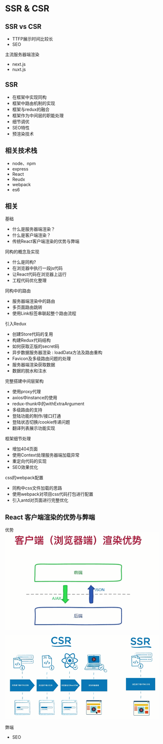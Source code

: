 # SSR & CSR

## SSR vs CSR

- TTFP展示时间比较长
- SEO

主流服务器端渲染
- next.js
- nuxt.js

## SSR

- 在框架中实现同构
- 框架中路由机制的实现
- 框架与redux的融合
- 框架作为中间层的职能处理
- 细节调优
- SEO特性
- 预渲染技术

## 相关技术栈

- node、npm
- express
- React
- Reudx
- webpack
- es6


## 相关

基础
- 什么是服务器端渲染？
- 什么是客户端渲染？
- 传统React客户端渲染的优势与弊端

  
同构的概念及实现
- 什么是同构?
- 在浏览器中执行一段js代码
- 让React代码在浏览器上运行
- 工程代码优化整理

  
同构中的路由
- 服务器端渲染中的路由
- 多页面路由跳转
- 使用Link标签串联起整个路由流程

引入Redux
- 创建Store代码的复用
- 构建Redux代码结构
- 如何获取正版的secret码
- 异步数据服务器渲染 : loadData方法及路由重构
- Favicon及多级路由问题的处理
- 服务器端渲染获取数据
- 数据的脱水和注水

完整搭建中间层架构
- 使用proxy代理
- axios中instance的使用
- redux-thunk中的withExtraArgument
- 多级路由的支持
- 登陆功能的制作/接口打通
- 登陆状态切换/cookie传递问题
- 翻译列表展示功能实现

  
框架细节处理
- 增加404页面
- 使用Context处理服务器端加载异常
- 重定向代码的实现
- SEO效果优化

css的webpack配置
- 同构中css文件加载的思路
- 使用webpack对项目css代码打包进行配置
- 引入antd对页面进行完整优化

## React 客户端渲染的优势与弊端

优势
![](./img/react-by.png)

![](./img/csr&ssr.png)


弊端
- SEO

